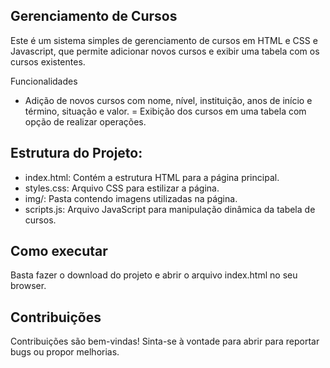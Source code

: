 ## Gerenciamento de Cursos
Este é um sistema simples de gerenciamento de cursos em HTML e CSS e Javascript, que permite adicionar novos cursos e exibir uma tabela com os cursos existentes.

Funcionalidades
 - Adição de novos cursos com nome, nível, instituição, anos de início e término, situação e valor.
 = Exibição dos cursos em uma tabela com opção de realizar operações.


## Estrutura do Projeto:

 - index.html: Contém a estrutura HTML para a página principal.
 - styles.css: Arquivo CSS para estilizar a página.
 - img/: Pasta contendo imagens utilizadas na página.
 - scripts.js: Arquivo JavaScript para manipulação dinâmica da tabela de cursos.

## Como executar

Basta fazer o download do projeto e abrir o arquivo index.html no seu browser.


## Contribuições
Contribuições são bem-vindas! Sinta-se à vontade para abrir para reportar bugs ou propor melhorias.